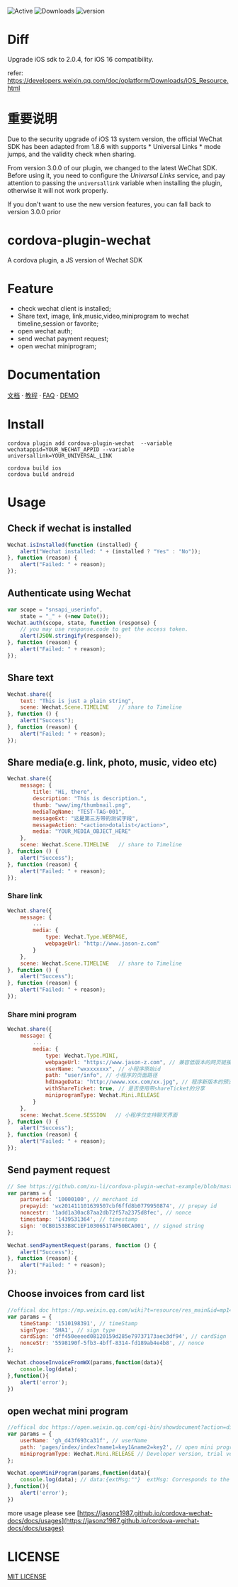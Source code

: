 ![Active](https://www.repostatus.org/badges/latest/active.svg)
![Downloads](https://img.shields.io/npm/dt/cordova-plugin-wechat.svg)
![version](https://img.shields.io/npm/v/cordova-plugin-wechat/latest.svg)

# Diff

Upgrade iOS sdk to 2.0.4, for iOS 16 compatibility.

refer: https://developers.weixin.qq.com/doc/oplatform/Downloads/iOS_Resource.html

# 重要说明

Due to the security upgrade of iOS 13 system version, the official WeChat SDK has been adapted from 1.8.6 with supports * Universal Links * mode jumps, and the validity check when sharing.


From version 3.0.0 of our plugin, we changed to the latest WeChat SDK. Before using it, you need to configure the *Universal Links* service, and pay attention to passing  the `universallink` variable when installing the plugin, otherwise it will not work properly.

If you don't want to use the new version features, you can fall back to version 3.0.0 prior

# cordova-plugin-wechat

A cordova plugin, a JS version of Wechat SDK


# Feature

* check wechat client is installed;
* Share text, image, link,music,video,miniprogram to wechat timeline,session or favorite;
* open wechat auth;
* send wechat payment request;
* open wechat miniprogram;

# Documentation

[文档](https://jasonz1987.github.io/cordova-wechat-docs/) · [教程](https://www.jason-z.com/course/3) · [FAQ](https://jasonz1987.github.io/cordova-wechat-docs/docs/faq) · [DEMO](https://jasonz1987.github.io/cordova-wechat-docs/docs/demo)

# Install

```shell
cordova plugin add cordova-plugin-wechat  --variable wechatappid=YOUR_WECHAT_APPID --variable universallink=YOUR_UNIVERSAL_LINK
```

```shell
cordova build ios
cordova build android
```

# Usage 

## Check if wechat is installed

```Javascript
Wechat.isInstalled(function (installed) {
    alert("Wechat installed: " + (installed ? "Yes" : "No"));
}, function (reason) {
    alert("Failed: " + reason);
});
```

## Authenticate using Wechat
```Javascript
var scope = "snsapi_userinfo",
    state = "_" + (+new Date());
Wechat.auth(scope, state, function (response) {
    // you may use response.code to get the access token.
    alert(JSON.stringify(response));
}, function (reason) {
    alert("Failed: " + reason);
});
```

## Share text
```Javascript
Wechat.share({
    text: "This is just a plain string",
    scene: Wechat.Scene.TIMELINE   // share to Timeline
}, function () {
    alert("Success");
}, function (reason) {
    alert("Failed: " + reason);
});
```

## Share media(e.g. link, photo, music, video etc)
```Javascript
Wechat.share({
    message: {
        title: "Hi, there",
        description: "This is description.",
        thumb: "www/img/thumbnail.png",
        mediaTagName: "TEST-TAG-001",
        messageExt: "这是第三方带的测试字段",
        messageAction: "<action>dotalist</action>",
        media: "YOUR_MEDIA_OBJECT_HERE"
    },
    scene: Wechat.Scene.TIMELINE   // share to Timeline
}, function () {
    alert("Success");
}, function (reason) {
    alert("Failed: " + reason);
});
```

### Share link
```Javascript
Wechat.share({
    message: {
        ...
        media: {
            type: Wechat.Type.WEBPAGE,
            webpageUrl: "http://www.jason-z.com"
        }
    },
    scene: Wechat.Scene.TIMELINE   // share to Timeline
}, function () {
    alert("Success");
}, function (reason) {
    alert("Failed: " + reason);
});
```

### Share mini program
```Javascript
Wechat.share({
    message: {
        ...
        media: {
            type: Wechat.Type.MINI,
            webpageUrl: "https://www.jason-z.com", // 兼容低版本的网页链接
            userName: "wxxxxxxxx", // 小程序原始id
            path: "user/info", // 小程序的页面路径
            hdImageData: "http://wwww.xxx.com/xx.jpg", // 程序新版本的预览图二进制数据 不超过128kb 支持 地址 base64 temp
            withShareTicket: true, // 是否使用带shareTicket的分享
            miniprogramType: Wechat.Mini.RELEASE 
        }
    },
    scene: Wechat.Scene.SESSION   // 小程序仅支持聊天界面
}, function () {
    alert("Success");
}, function (reason) {
    alert("Failed: " + reason);
});
```

## Send payment request
```Javascript
// See https://github.com/xu-li/cordova-plugin-wechat-example/blob/master/server/payment_demo.php for php demo
var params = {
    partnerid: '10000100', // merchant id
    prepayid: 'wx201411101639507cbf6ffd8b0779950874', // prepay id
    noncestr: '1add1a30ac87aa2db72f57a2375d8fec', // nonce
    timestamp: '1439531364', // timestamp
    sign: '0CB01533B8C1EF103065174F50BCA001', // signed string
};

Wechat.sendPaymentRequest(params, function () {
    alert("Success");
}, function (reason) {
    alert("Failed: " + reason);
});
```

## Choose invoices from card list
```Javascript
//offical doc https://mp.weixin.qq.com/wiki?t=resource/res_main&id=mp1496561749_f7T6D
var params = {
    timeStamp: '1510198391', // timeStamp
    signType: 'SHA1', // sign type
    cardSign: 'dff450eeeed08120159d285e79737173aec3df94', // cardSign
    nonceStr: '5598190f-5fb3-4bff-8314-fd189ab4e4b8', // nonce
};

Wechat.chooseInvoiceFromWX(params,function(data){
    console.log(data);
},function(){
    alert('error');
})
```

## open wechat mini program 
```Javascript
//offical doc https://open.weixin.qq.com/cgi-bin/showdocument?action=dir_list&t=resource/res_list&verify=1&id=21526646437Y6nEC&token=&lang=zh_CN
var params = {
    userName: 'gh_d43f693ca31f', // userName
    path: 'pages/index/index?name1=key1&name2=key2', // open mini program page
    miniprogramType: Wechat.Mini.RELEASE // Developer version, trial version, and official version are available for selection
};

Wechat.openMiniProgram(params,function(data){
    console.log(data); // data:{extMsg:""}  extMsg: Corresponds to the app-parameter attribute in the Mini Program component <button open-type="launchApp">
},function(){
    alert('error');
})
```

more usage  please see [https://jasonz1987.github.io/cordova-wechat-docs/docs/usages](https://jasonz1987.github.io/cordova-wechat-docs/docs/usages)

# LICENSE

[MIT LICENSE](http://opensource.org/licenses/MIT)
